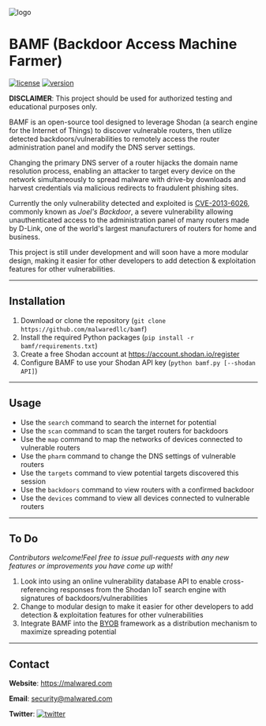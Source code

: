 ![logo](https://malwared.com/wp-content/uploads/2018/08/bamf_logo-02.png)
# BAMF (Backdoor Access Machine Farmer)
[![license](https://img.shields.io/badge/license-GNU-brightgreen.svg)](https://github.com/malwaredllc/bamf/LICENSE)
[![version](https://img.shields.io/badge/version-0.1.2-lightgrey.svg)](https://github.com/malwaredllc/bamf)

__DISCLAIMER__: This project should be used for authorized testing and educational purposes only.

BAMF is an open-source tool designed to leverage Shodan (a search engine for the Internet of Things) 
to discover vulnerable routers, then utilize detected backdoors/vulnerabilities to remotely access 
the router administration panel and modify the DNS server settings.

Changing the primary DNS server of a router hijacks the domain name resolution process, enabling an
attacker to target every device on the network simultaneously to spread malware with drive-by downloads
and harvest credentials via malicious redirects to fraudulent phishing sites.

Currently the only vulnerability detected and exploited is [CVE-2013-6026](https://nvd.nist.gov/vuln/detail/CVE-2013-6026), commonly known as *Joel's Backdoor*,
a severe vulnerability allowing unauthenticated access to the administration panel of many routers made by D-Link,
one of the world's largest manufacturers of routers for home and business. 

This project is still under development and will soon have a more modular design, making it easier
for other developers to add detection & exploitation features for other vulnerabilities.
____________________________________________________________

## Installation

1) Download or clone the repository (`git clone https://github.com/malwaredllc/bamf`)
2) Install the required Python packages (`pip install -r bamf/requirements.txt`)
3) Create a free Shodan account at https://account.shodan.io/register
4) Configure BAMF to use your Shodan API key (`python bamf.py [--shodan API]`)
____________________________________________________________

## Usage

- Use the `search` command to search the internet for potential
- Use the `scan` command to scan the target routers for backdoors
- Use the `map` command to map the networks of devices connected to vulnerable routers
- Use the `pharm` command to change the DNS settings of vulnerable routers
- Use the `targets` command to view potential targets discovered this session
- Use the `backdoors` command to view routers with a confirmed backdoor
- Use the `devices` command to view all devices connected to vulnerable routers

____________________________________________________________

## To Do

*Contributors welcome!Feel free to issue pull-requests with any new features or improvements you have come up with!*

1) Look into using an online vulnerability database API to enable cross-referencing responses from
the Shodan IoT search engine with signatures of backdoors/vulnerabilities
2) Change to modular design to make it easier for other developers to add detection & exploitation features for
 other vulnerabilities
3) Integrate BAMF into the [BYOB](https://github.com/malwaredllc/byob) framework as a distribution mechanism to maximize spreading potential
____________________________________________________________

## Contact

__Website__: https://malwared.com

__Email__: security@malwared.com

__Twitter__: [![twitter](https://img.shields.io/twitter/url/http/shields.io.svg?style=social)](https://twitter.com/malwaredllc)

